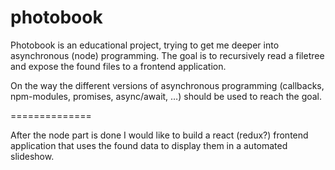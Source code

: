# photobook

Photobook is an educational project, trying to get me deeper into asynchronous (node) programming.
The goal is to recursively read a filetree and expose the found files to a frontend application.

On the way the different versions of asynchronous programming (callbacks, npm-modules, promises, async/await, …) should be used to reach the goal.

==============

After the node part is done I would like to build a react (redux?) frontend application that uses the found data to display them in a automated slideshow.
